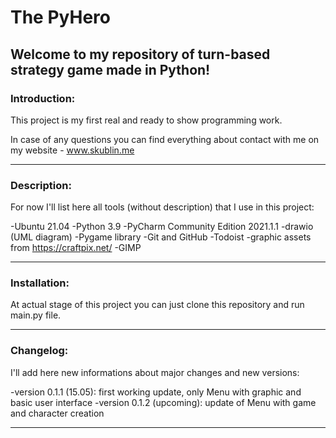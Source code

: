 # The PyHero

## Welcome to my repository of turn-based strategy game made in Python!

### Introduction:
This project is my first real and ready to show programming work.

In case of any questions you can find everything about contact with me on my website - www.skublin.me

---

### Description:
For now I'll list here all tools (without description) that I use in this project:

-Ubuntu 21.04
-Python 3.9
-PyCharm Community Edition 2021.1.1
-drawio (UML diagram)
-Pygame library
-Git and GitHub
-Todoist
-graphic assets from https://craftpix.net/
-GIMP

---

### Installation:
At actual stage of this project you can just clone this repository and run main.py file.

---

### Changelog:
I'll add here new informations about major changes and new versions:

-version 0.1.1 (15.05): first working update, only Menu with graphic and basic user interface
-version 0.1.2 (upcoming): update of Menu with game and character creation

---
